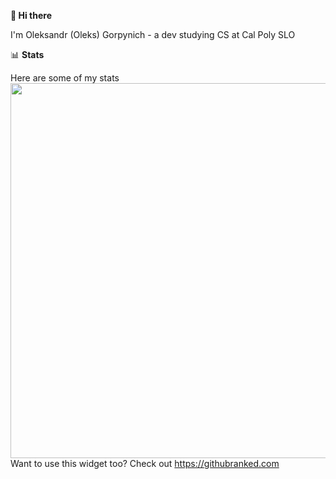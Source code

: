 **👋 Hi there**

I'm Oleksandr (Oleks) Gorpynich - a dev studying CS at Cal Poly SLO


📊 **Stats**

Here are some of my stats
<img src="https://githubranked.com/api/generate?name=olexg" width="600">
Want to use this widget too? Check out https://githubranked.com

